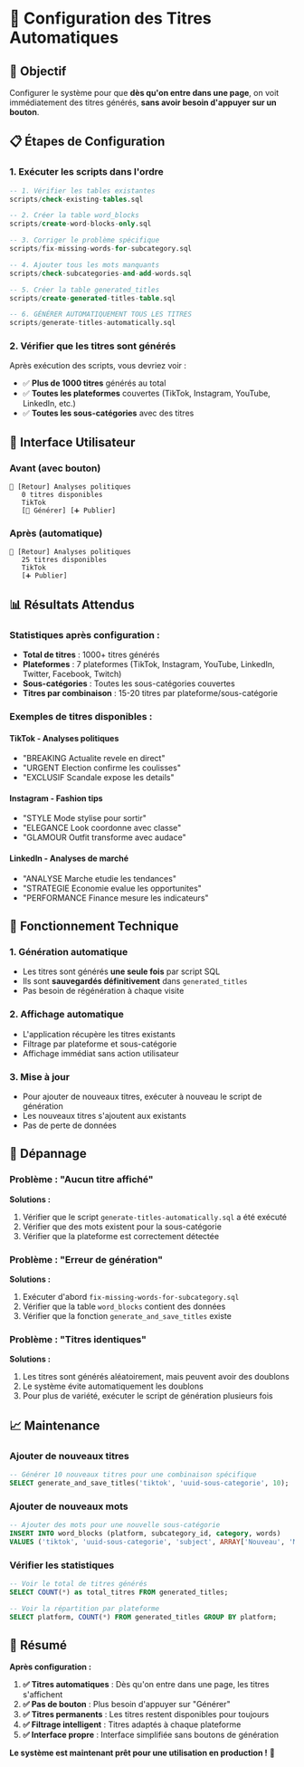 # 🚀 Configuration des Titres Automatiques

## 🎯 **Objectif**

Configurer le système pour que **dès qu'on entre dans une page**, on voit immédiatement des titres générés, **sans avoir besoin d'appuyer sur un bouton**.

## 📋 **Étapes de Configuration**

### **1. Exécuter les scripts dans l'ordre**

```sql
-- 1. Vérifier les tables existantes
scripts/check-existing-tables.sql

-- 2. Créer la table word_blocks
scripts/create-word-blocks-only.sql

-- 3. Corriger le problème spécifique
scripts/fix-missing-words-for-subcategory.sql

-- 4. Ajouter tous les mots manquants
scripts/check-subcategories-and-add-words.sql

-- 5. Créer la table generated_titles
scripts/create-generated-titles-table.sql

-- 6. GÉNÉRER AUTOMATIQUEMENT TOUS LES TITRES
scripts/generate-titles-automatically.sql
```

### **2. Vérifier que les titres sont générés**

Après exécution des scripts, vous devriez voir :
- ✅ **Plus de 1000 titres** générés au total
- ✅ **Toutes les plateformes** couvertes (TikTok, Instagram, YouTube, LinkedIn, etc.)
- ✅ **Toutes les sous-catégories** avec des titres

## 🎨 **Interface Utilisateur**

### **Avant (avec bouton)**
```
📱 [Retour] Analyses politiques
   0 titres disponibles
   TikTok
   [🔄 Générer] [➕ Publier]
```

### **Après (automatique)**
```
📱 [Retour] Analyses politiques
   25 titres disponibles
   TikTok
   [➕ Publier]
```

## 📊 **Résultats Attendus**

### **Statistiques après configuration :**
- **Total de titres** : 1000+ titres générés
- **Plateformes** : 7 plateformes (TikTok, Instagram, YouTube, LinkedIn, Twitter, Facebook, Twitch)
- **Sous-catégories** : Toutes les sous-catégories couvertes
- **Titres par combinaison** : 15-20 titres par plateforme/sous-catégorie

### **Exemples de titres disponibles :**

#### **TikTok - Analyses politiques**
- "BREAKING Actualite revele en direct"
- "URGENT Election confirme les coulisses"
- "EXCLUSIF Scandale expose les details"

#### **Instagram - Fashion tips**
- "STYLE Mode stylise pour sortir"
- "ELEGANCE Look coordonne avec classe"
- "GLAMOUR Outfit transforme avec audace"

#### **LinkedIn - Analyses de marché**
- "ANALYSE Marche etudie les tendances"
- "STRATEGIE Economie evalue les opportunites"
- "PERFORMANCE Finance mesure les indicateurs"

## 🔧 **Fonctionnement Technique**

### **1. Génération automatique**
- Les titres sont générés **une seule fois** par script SQL
- Ils sont **sauvegardés définitivement** dans `generated_titles`
- Pas besoin de régénération à chaque visite

### **2. Affichage automatique**
- L'application récupère les titres existants
- Filtrage par plateforme et sous-catégorie
- Affichage immédiat sans action utilisateur

### **3. Mise à jour**
- Pour ajouter de nouveaux titres, exécuter à nouveau le script de génération
- Les nouveaux titres s'ajoutent aux existants
- Pas de perte de données

## 🚨 **Dépannage**

### **Problème : "Aucun titre affiché"**
**Solutions :**
1. Vérifier que le script `generate-titles-automatically.sql` a été exécuté
2. Vérifier que des mots existent pour la sous-catégorie
3. Vérifier que la plateforme est correctement détectée

### **Problème : "Erreur de génération"**
**Solutions :**
1. Exécuter d'abord `fix-missing-words-for-subcategory.sql`
2. Vérifier que la table `word_blocks` contient des données
3. Vérifier que la fonction `generate_and_save_titles` existe

### **Problème : "Titres identiques"**
**Solutions :**
1. Les titres sont générés aléatoirement, mais peuvent avoir des doublons
2. Le système évite automatiquement les doublons
3. Pour plus de variété, exécuter le script de génération plusieurs fois

## 📈 **Maintenance**

### **Ajouter de nouveaux titres**
```sql
-- Générer 10 nouveaux titres pour une combinaison spécifique
SELECT generate_and_save_titles('tiktok', 'uuid-sous-categorie', 10);
```

### **Ajouter de nouveaux mots**
```sql
-- Ajouter des mots pour une nouvelle sous-catégorie
INSERT INTO word_blocks (platform, subcategory_id, category, words) 
VALUES ('tiktok', 'uuid-sous-categorie', 'subject', ARRAY['Nouveau', 'Mot', 'Sujet']);
```

### **Vérifier les statistiques**
```sql
-- Voir le total de titres générés
SELECT COUNT(*) as total_titres FROM generated_titles;

-- Voir la répartition par plateforme
SELECT platform, COUNT(*) FROM generated_titles GROUP BY platform;
```

## 🎯 **Résumé**

**Après configuration :**

1. **✅ Titres automatiques** : Dès qu'on entre dans une page, les titres s'affichent
2. **✅ Pas de bouton** : Plus besoin d'appuyer sur "Générer"
3. **✅ Titres permanents** : Les titres restent disponibles pour toujours
4. **✅ Filtrage intelligent** : Titres adaptés à chaque plateforme
5. **✅ Interface propre** : Interface simplifiée sans boutons de génération

**Le système est maintenant prêt pour une utilisation en production !** 🚀 